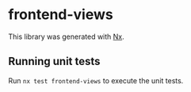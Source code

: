 # frontend-views

This library was generated with [Nx](https://nx.dev).

## Running unit tests

Run `nx test frontend-views` to execute the unit tests.
